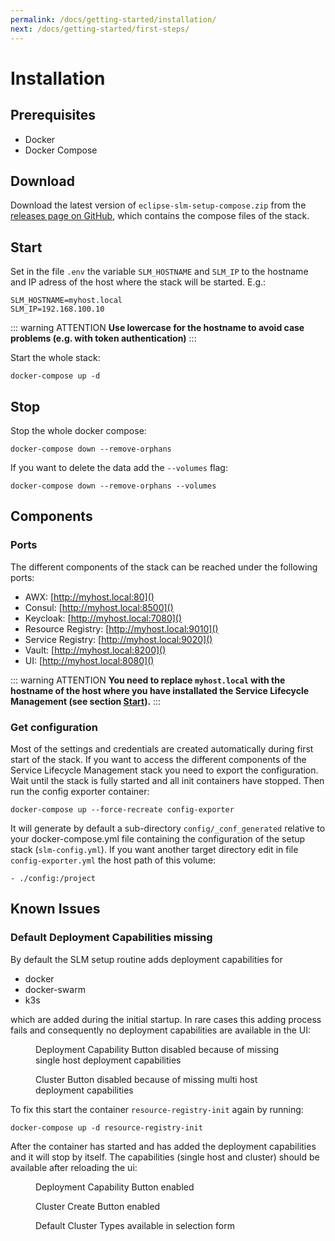 ```yaml
---
permalink: /docs/getting-started/installation/
next: /docs/getting-started/first-steps/
---
```


# Installation

## Prerequisites
* Docker
* Docker Compose

## Download
Download the latest version of `eclipse-slm-setup-compose.zip` from the [releases page on GitHub](https://github.com/eclipse-slm/slm/releases), which contains the compose files of the stack.

<div id="start"></div>

## Start

Set in the file `.env` the variable `SLM_HOSTNAME` and `SLM_IP` to the hostname and IP adress of the host where the stack will be started. E.g.:
```
SLM_HOSTNAME=myhost.local
SLM_IP=192.168.100.10
```

::: warning ATTENTION
**Use lowercase for the hostname to avoid case problems (e.g. with token authentication)**
:::

Start the whole stack:
```
docker-compose up -d
```

## Stop
Stop the whole docker compose:
```
docker-compose down --remove-orphans
```
If you want to delete the data add the `--volumes` flag:
```
docker-compose down --remove-orphans --volumes
```

## Components

### Ports
The different components of the stack can be reached under the following ports:
* AWX: [http://myhost.local:80]()
* Consul: [http://myhost.local:8500]()
* Keycloak: [http://myhost.local:7080]()
* Resource Registry: [http://myhost.local:9010]()
* Service Registry: [http://myhost.local:9020]()
* Vault: [http://myhost.local:8200]()
* UI: [http://myhost.local:8080]()

::: warning ATTENTION
**You need to replace `myhost.local` with the hostname of the host where you have installated the Service Lifecycle Management (see section [Start](#start)).**
:::

### Get configuration

Most of the settings and credentials are created automatically during first start of the stack. If you want to access the different components of the Service Lifecycle Management stack you need to export the configuration. Wait until the stack is fully started and all init containers have stopped. Then run the config exporter container:
```
docker-compose up --force-recreate config-exporter
```

It will generate by default a sub-directory `config/_conf_generated` relative to your docker-compose.yml file containing 
the configuration of the setup stack (`slm-config.yml`). If you want another target directory edit in file `config-exporter.yml` 
the host path of this volume:
```
- ./config:/project
```

## Known Issues

### Default Deployment Capabilities missing

By default the SLM setup routine adds deployment capabilities for

- docker
- docker-swarm
- k3s

which are added during the initial startup. In rare cases this adding process fails and consequently no deployment 
capabilities are available in the UI:

<figure>
    <img :src="$withBase('/img/figures/installation/known-issues-missing-dcs-dc-button-disabled.png')">
    <figcaption>Deployment Capability Button disabled because of missing single host deployment capabilities</figcaption>
</figure>

<figure>
    <img :src="$withBase('/img/figures/installation/known-issues-missing-dcs-cluster-button-disabled.png')">
    <figcaption>Cluster Button disabled because of missing multi host deployment capabilities</figcaption>
</figure>

To fix this start the container `resource-registry-init` again by running:

```
docker-compose up -d resource-registry-init
```

After the container has started and has added the deployment capabilities and it will stop by itself. The capabilities (single 
host and cluster) should be available after reloading the ui:

<figure>
    <img :src="$withBase('/img/figures/installation/known-issues-missing-dcs-dc-button-enabled.png')">
    <figcaption>Deployment Capability Button enabled</figcaption>
</figure>

<figure>
    <img :src="$withBase('/img/figures/installation/known-issues-missing-dcs-cluster-button-enabled.png')">
    <figcaption>Cluster Create Button enabled</figcaption>
</figure>

<figure>
    <img :src="$withBase('/img/figures/installation/known-issues-missing-dcs-cluster-types-available.png')">
    <figcaption>Default Cluster Types available in selection form</figcaption>
</figure>

